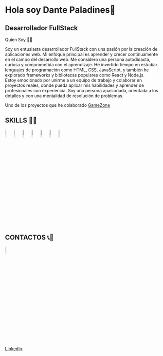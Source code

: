 <h1>Hola soy Dante Paladines👋</h1>

<h2>Desarrollador FullStack</h2>

<p>Quien Soy 👨‍💻</p>

<p>
  Soy un entusiasta desarrollador FullStack con una pasión por la creación de aplicaciones web. Mi enfoque principal es aprender y crecer continuamente en el campo     del desarrollo web. Me considero una persona autodidacta, curiosa y comprometida con el aprendizaje. He invertido tiempo en estudiar lenguajes de programación como   HTML, CSS, JavaScript, y también he explorado frameworks y bibliotecas populares como React y Node.js.
  <br>
  Estoy emocionado por unirme a un equipo de trabajo y colaborar en proyectos reales, donde pueda aplicar mis habilidades y aprender de profesionales con               experiencia. Soy una persona apasionada, orientada a los detalles y con una mentalidad de resolución de problemas.
</p>

<p>
  Uno de los proyectos que he colaborado <a href="https://front-gamezone-production.up.railway.app/" >GameZone</a>
</p>

<h2> SKILLS 👨‍🔧 </h2>

<p>

  <img src="https://upload.wikimedia.org/wikipedia/commons/thumb/9/99/Unofficial_JavaScript_logo_2.svg/480px-Unofficial_JavaScript_logo_2.svg.png" title="javascript"    width="5%" height="8%" />

  <img src="https://icon-library.com/images/html5-icon/html5-icon-13.jpg" title="javascript" width="5%" height="8%" />

  <img src="https://upload.wikimedia.org/wikipedia/commons/thumb/d/d5/CSS3_logo_and_wordmark.svg/1452px-CSS3_logo_and_wordmark.svg.png" title="javascript" width="5%"   height="8%" />

  <img src="https://upload.wikimedia.org/wikipedia/commons/thumb/a/a7/React-icon.svg/2300px-React-icon.svg.png" title="javascript" width="5%" height="8%" />

  <img src="https://cdn.worldvectorlogo.com/logos/redux.svg" title="javascript" width="5%" height="8%" />

  <img src="https://logodix.com/logo/1764955.jpg" title="javascript" width="5%" height="8%" />

  <img src="https://w7.pngwing.com/pngs/925/447/png-transparent-express-js-node-js-javascript-mongodb-node-js-text-trademark-logo.png" title="javascript" width="5%"    height="8%" />
   
</p>

<h2>CONTACTOS 📞📱 </h2>

<a href="www.linkedin.com/in/dante-paladines-castro-ba6256229" target="_BLANK"> 
  <img src="https://upload.wikimedia.org/wikipedia/commons/thumb/8/81/LinkedIn_icon.svg/768px-LinkedIn_icon.svg.png" width="5%" height="8%" />
</a>

[LinkedIn](https://www.linkedin.com/in/dante-paladines-castro-ba6256229). 


<!--
**DantePaladines/DantePaladines** is a ✨ _special_ ✨ repository because its `README.md` (this file) appears on your GitHub profile.

Here are some ideas to get you started:

- 🔭 I’m currently working on ...
- 🌱 I’m currently learning ...
- 👯 I’m looking to collaborate on ...
- 🤔 I’m looking for help with ...
- 💬 Ask me about ...
- 📫 How to reach me: ...
- 😄 Pronouns: ...
- ⚡ Fun fact: ...
-->
